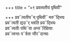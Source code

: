 +++
title = "०९ प्रवत्वतीयं पृथिवी"

+++
प्रव᳓त्वतीय᳓म् पृथिवी᳓ मरु᳓द्भियः  
प्रव᳓त्वती द्यउ᳓र् भवति प्रय᳓द्भियः  
प्रव᳓त्वतीः पथि᳓या अन्त᳓रिक्षियाः  
प्रव᳓त्वन्तः प᳓र्वता जीर᳓दानवः